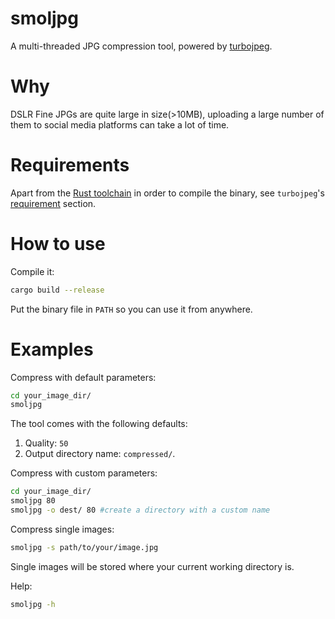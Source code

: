 # smoljpg
A multi-threaded JPG compression tool, powered by [turbojpeg](https://github.com/honzasp/rust-turbojpeg).
# Why
DSLR Fine JPGs are quite large in size(>10MB), uploading a large number of them to social media platforms can take a lot of time.
# Requirements
Apart from the [Rust toolchain](https://rustup.rs/) in order to compile the binary, see `turbojpeg`'s [requirement](https://github.com/honzasp/rust-turbojpeg?tab=readme-ov-file#requirements) section.
# How to use
Compile it:
```bash
cargo build --release
```
Put the binary file in `PATH` so you can use it from anywhere.

# Examples
Compress with default parameters:
```bash
cd your_image_dir/
smoljpg
```
The tool comes with the following defaults:
1. Quality: `50`
2. Output directory name: `compressed/`.

Compress with custom parameters:
```bash
cd your_image_dir/
smoljpg 80
smoljpg -o dest/ 80 #create a directory with a custom name
```
Compress single images:
```bash
smoljpg -s path/to/your/image.jpg
```
Single images will be stored where your current working directory is.  

Help:
```bash
smoljpg -h
```
